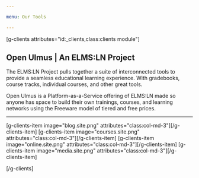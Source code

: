 ```yaml
---

menu: Our Tools

---
```


[g-clients attributes="id:_clients,class:clients module"]

## Open Ulmus | An ELMS:LN Project

The ELMS:LN Project pulls together a suite of interconnected tools to provide a seamless educational learning experience. With gradebooks, course tracks, individual courses, and other great tools.

Open Ulmus is a Platform-as-a-Service offering of ELMS:LN made so anyone has space to build their own trainings, courses, and learning networks using the Freeware model of tiered and free prices.

___

[g-clients-item image="blog.site.png" attributes="class:col-md-3"][/g-clients-item]
[g-clients-item image="courses.site.png" attributes="class:col-md-3"][/g-clients-item]
[g-clients-item image="online.site.png" attributes="class:col-md-3"][/g-clients-item]
[g-clients-item image="media.site.png" attributes="class:col-md-3"][/g-clients-item]

[/g-clients]
